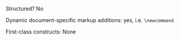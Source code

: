 Structured? No

Dynamic document-specific markup additions: yes, i.e. `\newcommand`

First-class constructs: None